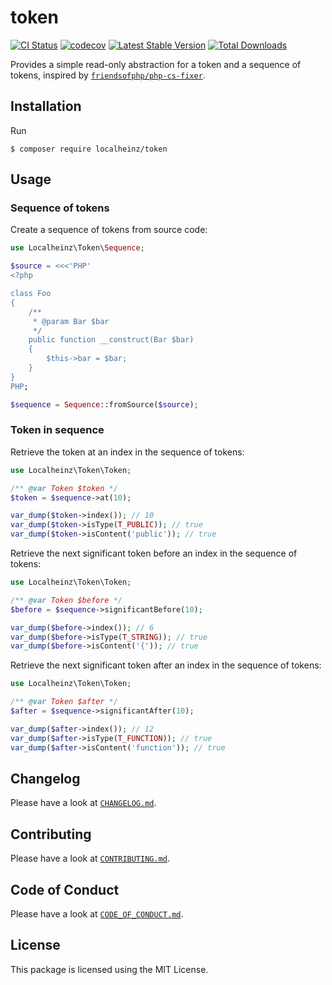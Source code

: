 # token

[![CI Status](https://github.com/localheinz/token/workflows/Continuous%20Integration/badge.svg)](https://github.com/localheinz/token/actions)
[![codecov](https://codecov.io/gh/localheinz/token/branch/master/graph/badge.svg)](https://codecov.io/gh/localheinz/token)
[![Latest Stable Version](https://poser.pugx.org/localheinz/token/v/stable)](https://packagist.org/packages/localheinz/token)
[![Total Downloads](https://poser.pugx.org/localheinz/token/downloads)](https://packagist.org/packages/localheinz/token)

Provides a simple read-only abstraction for a token and a sequence of tokens, inspired by [`friendsofphp/php-cs-fixer`](http://github.com/FriendsOfPHP/PHP-CS-Fixer).

## Installation

Run

```
$ composer require localheinz/token
```

## Usage

### Sequence of tokens

Create a sequence of tokens from source code:

```php
use Localheinz\Token\Sequence;

$source = <<<'PHP'
<?php

class Foo
{
    /**
     * @param Bar $bar
     */
    public function __construct(Bar $bar)
    {
        $this->bar = $bar;
    }
}
PHP;

$sequence = Sequence::fromSource($source);
```

### Token in sequence

Retrieve the token at an index in the sequence of tokens:

```php
use Localheinz\Token\Token;

/** @var Token $token */
$token = $sequence->at(10);

var_dump($token->index()); // 10
var_dump($token->isType(T_PUBLIC)); // true
var_dump($token->isContent('public')); // true
```
Retrieve the next significant token before an index in the sequence of tokens:

```php
use Localheinz\Token\Token;

/** @var Token $before */
$before = $sequence->significantBefore(10);

var_dump($before->index()); // 6
var_dump($before->isType(T_STRING)); // true
var_dump($before->isContent('{')); // true
```

Retrieve the next significant token after an index in the sequence of tokens:

```php
use Localheinz\Token\Token;

/** @var Token $after */
$after = $sequence->significantAfter(10);

var_dump($after->index()); // 12
var_dump($after->isType(T_FUNCTION)); // true
var_dump($after->isContent('function')); // true
```

## Changelog

Please have a look at [`CHANGELOG.md`](CHANGELOG.md).

## Contributing

Please have a look at [`CONTRIBUTING.md`](.github/CONTRIBUTING.md).

## Code of Conduct

Please have a look at [`CODE_OF_CONDUCT.md`](.github/CODE_OF_CONDUCT.md).

## License

This package is licensed using the MIT License.
